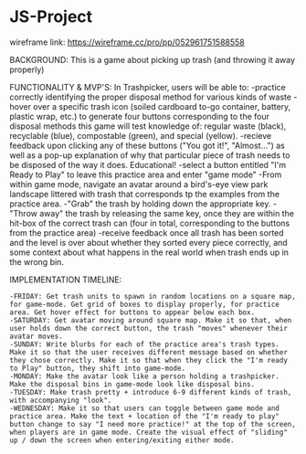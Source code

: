 # JS-Project
wireframe link: https://wireframe.cc/pro/pp/052961751588558

BACKGROUND:
    This is a game about picking up trash (and throwing it away properly)

FUNCTIONALITY & MVP'S:
    In Trashpicker, users will be able to:
        -practice correctly identifying the proper disposal method for various kinds of waste
        -hover over a specific trash icon (soiled cardboard to-go container, battery, plastic wrap, etc.) to generate four buttons corresponding to the four disposal methods this game will test knowledge of: regular waste (black), recyclable (blue), compostable (green), and special (yellow).
        -recieve feedback upon clicking any of these buttons ("You got it!", "Almost...") as well as a pop-up explanation of why that particular piece of trash needs to be disposed of the way it does. Educational!
        -select a button entitled "I'm Ready to Play" to leave this practice area and enter "game mode"
        -From within game mode, navigate an avatar around a bird's-eye view park landscape littered with trash that corresponds tp the examples from the practice area.
        -"Grab" the trash by holding down the appropriate key.
        -"Throw away" the trash by releasing the same key, once they are within the hit-box of the correct trash can (four in total, corresponding to the buttons from the practice area)
        -receive feedback once all trash has been sorted and the level is over about whether they sorted every piece correctly, and some context about what happens in the real world when trash ends up in the wrong bin.

IMPLEMENTATION TIMELINE:

    -FRIDAY: Get trash units to spawn in random locations on a square map, for game-mode. Get grid of boxes to display properly, for practice area. Get hover effect for buttons to appear below each box.
    -SATURDAY: Get avatar moving around square map. Make it so that, when user holds down the correct button, the trash "moves" whenever their avatar moves.
    -SUNDAY: Write blurbs for each of the practice area's trash types. Make it so that the user receives different message based on whether they chose correctly. Make it so that when they click the "I'm ready to Play" button, they shift into game-mode.
    -MONDAY: Make the avatar look like a person holding a trashpicker. Make the disposal bins in game-mode look like disposal bins.
    -TUESDAY: Make trash pretty + introduce 6-9 different kinds of trash, with accompanying "look".
    -WEDNESDAY: Make it so that users can toggle between game mode and practice area. Make the text + location of the "I'm ready to play" button change to say "I need more practice!" at the top of the screen, when players are in game mode. Create the visual effect of "sliding" up / down the screen when entering/exiting either mode.
        


